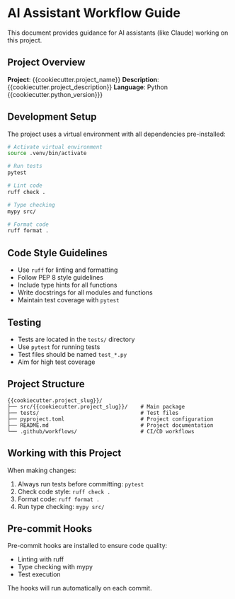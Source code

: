 # AI Assistant Workflow Guide

This document provides guidance for AI assistants (like Claude) working on this project.

## Project Overview

**Project**: {{cookiecutter.project_name}}
**Description**: {{cookiecutter.project_description}}
**Language**: Python {{cookiecutter.python_version}}}

## Development Setup

The project uses a virtual environment with all dependencies pre-installed:

```bash
# Activate virtual environment
source .venv/bin/activate

# Run tests
pytest

# Lint code
ruff check .

# Type checking
mypy src/

# Format code
ruff format .
```

## Code Style Guidelines

- Use `ruff` for linting and formatting
- Follow PEP 8 style guidelines
- Include type hints for all functions
- Write docstrings for all modules and functions
- Maintain test coverage with `pytest`

## Testing

- Tests are located in the `tests/` directory
- Use `pytest` for running tests
- Test files should be named `test_*.py`
- Aim for high test coverage

## Project Structure

```
{{cookiecutter.project_slug}}/
├── src/{{cookiecutter.project_slug}}/    # Main package
├── tests/                                # Test files
├── pyproject.toml                        # Project configuration
├── README.md                             # Project documentation
└── .github/workflows/                    # CI/CD workflows
```

## Working with this Project

When making changes:

1. Always run tests before committing: `pytest`
2. Check code style: `ruff check .`
3. Format code: `ruff format .`
4. Run type checking: `mypy src/`

## Pre-commit Hooks

Pre-commit hooks are installed to ensure code quality:
- Linting with ruff
- Type checking with mypy
- Test execution

The hooks will run automatically on each commit.